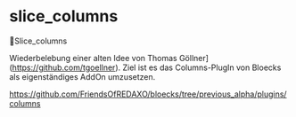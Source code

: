 # slice_columns
🐣Slice_columns 

Wiederbelebung einer alten Idee von Thomas Göllner](https://github.com/tgoellner). 
Ziel ist es das Columns-PlugIn von Bloecks als eigenständiges AddOn umzusetzen. 

https://github.com/FriendsOfREDAXO/bloecks/tree/previous_alpha/plugins/columns
